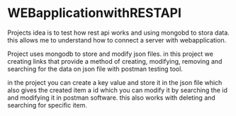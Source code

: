 # WEBapplicationwithRESTAPI
Projects idea is to test how rest api works and using mongobd to stora data. this allows me to understand how to connect a server with webapplication. 

Project uses mongodb to store and modify json files. in this project we creating links that provide a method of creating, modifying, removing and searching for the data on json file with postman testing tool.

in the project you can create a key value and store it in the json file which also gives the created item a id which you can modify it by searching the id and modifying it in postman software. this also works with deleting and searching for specific item.

